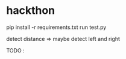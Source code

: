 # hackthon

pip install -r requirements.txt
run test.py

detect distance => maybe detect left and right

TODO :
